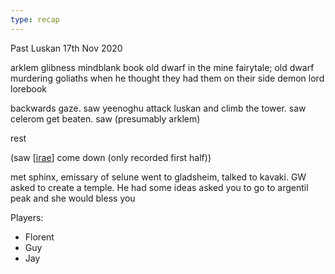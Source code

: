 ```yaml
---
type: recap
---
```


Past Luskan
17th Nov 2020

arklem glibness mindblank book
old dwarf in the mine fairytale; old dwarf murdering goliaths when he thought they had them on their side
demon lord lorebook

backwards gaze. saw yeenoghu attack luskan and climb the tower.
saw celerom get beaten.
saw (presumably arklem)

rest

(saw [[irae]] come down (only recorded first half))

met sphinx, emissary of selune
went to gladsheim, talked to kavaki. GW asked to create a temple. He had some ideas
asked you to go to argentil peak and she would bless you

Players:
- Florent
- Guy
- Jay

[//begin]: # "Autogenerated link references for markdown compatibility"
[irae]: ../npcs/irae "Irae T'sarran"
[//end]: # "Autogenerated link references"